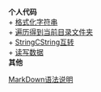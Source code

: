 **个人代码**  
    + [格式化字符串](Code/2020-08-25-FormatString.md)  
    + [遍历得到当前目录文件夹](Code/2020-08-25-GetAllFiles.md)  
    + [StringCString互转](Code/2020-08-25-StringCstring.md)  
    + [读写数据](Code/2020-08-25-WriteReadFile.md)  
**其他**  

[MarkDown语法说明](markdown.md)  